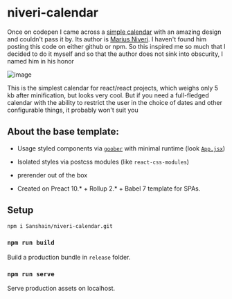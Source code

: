 # niveri-calendar

Once on codepen I came across a [simple calendar](https://codepen.io/m4r1vs/pen/MOOxyE) with an amazing design and couldn't pass it by. Its author is [Marius Niveri](https://github.com/m4r1vs/). I haven't found him posting this code on either github or npm. So this inspired me so much that I decided to do it myself and so that the author does not sink into obscurity, I named him in his honor

![image](https://user-images.githubusercontent.com/40761960/195103535-d4858ba5-53ac-42ab-bce7-894fb0f5949b.png)


This is the simplest calendar for react/react projects, which weighs only 5 kb after minification, but looks very cool. But if you need a full-fledged calendar with the ability to restrict the user in the choice of dates and other configurable things, it probably won't suit you



## About the base template: 

- Usage styled components via [`goober`](https://www.npmjs.com/package/goober) with minimal runtime (look [`App.jsx`](https://github.com/Sanshain/preact-boilerplate/blob/main/source/App.jsx)) 
- Isolated styles via postcss modules (like `react-css-modules`)
- prerender out of the box

- Created on Preact 10.* + Rollup 2.* + Babel 7 template for SPAs.

## Setup

```sh
npm i Sanshain/niveri-calendar.git
```


### `npm run build`

Build a production bundle in `release` folder.

### `npm run serve`

Serve production assets on localhost.

